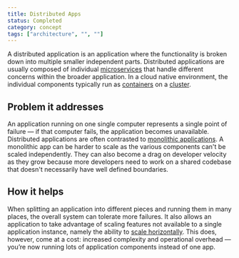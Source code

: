 ```yaml
---
title: Distributed Apps
status: Completed
category: concept
tags: ["architecture", "", ""]
---
```


A distributed application is an application where the functionality is broken down into multiple smaller independent parts. 
Distributed applications are usually composed of individual [microservices](/microservices/) 
that handle different concerns within the broader application. 
In a cloud native environment, the individual components typically run as [containers](/container/) on a [cluster](/cluster/). 

## Problem it addresses 

An application running on one single computer represents a single point of failure — if that computer fails, the application becomes unavailable. 
Distributed applications are often contrasted to [monolithic applications](/monolithic-apps/). 
A monolithic app can be harder to scale as the various components can't be scaled independently. 
They can also become a drag on developer velocity as they grow 
because more developers need to work on a shared codebase that doesn't necessarily have well defined boundaries.

## How it helps

When splitting an application into different pieces and running them in many places, the overall system can tolerate more failures. 
It also allows an application to take advantage of scaling features not available to a single application instance, 
namely the ability to [scale horizontally](/horizontal-scaling/). 
This does, however, come at a cost: increased complexity and operational overhead 
— you’re now running lots of application components instead of one app.
